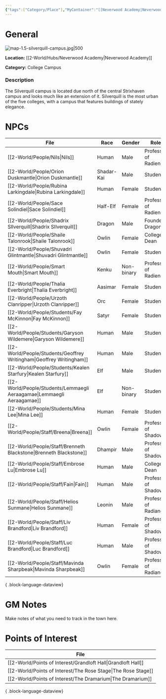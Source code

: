 ```yaml
---
{"tags":["Category/Place"],"MyContainer":"[[Neverwood Academy|Neverwood Academy]]","MyCategory":"College Campus","obsidianUIMode":"preview","image":"map-1.5-silverquill-campus.jpg","dg-publish":true,"dg-path":"World/Places/Silverquill Campus.md","permalink":"/world/places/silverquill-campus/","dgPassFrontmatter":true,"updated":"2025-09-29T14:35:58.000+01:00"}
---
```



# General

![map-1.5-silverquill-campus.jpg|500](/img/user/z_Assets/Campus%20Maps/map-1.5-silverquill-campus.jpg)

**Location:** [[2-World/Hubs/Neverwood Academy\|Neverwood Academy]]

**Category:** College Campus 

### Description
The Silverquill campus is located due north of the central Strixhaven campus and looks much like an extension of it. Silverquill is the most urban of the five colleges, with a campus that features buildings of stately elegance.

# NPCs

| File                                                                      | Race       | Gender     | Role                  |
| ------------------------------------------------------------------------- | ---------- | ---------- | --------------------- |
| [[2-World/People/Nils\|Nils]]                                          | Human      | Male       | Professor of Radience |
| [[2-World/People/Orion Duskmantle\|Orion Duskmantle]]                  | Shadar-Kai | Male       | Student               |
| [[2-World/People/Rubina Larkingdale\|Rubina Larkingdale]]              | Human      | Female     | Student               |
| [[2-World/People/Sace Solindiel\|Sace Solindiel]]                      | Half-Elf   | Female     | Professor of Radience |
| [[2-World/People/Shadrix SIlverquill\|Shadrix SIlverquill]]            | Dragon     | Male       | Founder Dragon        |
| [[2-World/People/Shaile Talonrook\|Shaile Talonrook]]                  | Owlin      | Female     | College Dean          |
| [[2-World/People/Shuvadri Glintmantle\|Shuvadri Glintmantle]]          | Owlin      | Female     | Student               |
| [[2-World/People/Smart Mouth\|Smart Mouth]]                            | Kenku      | Non-binary | Professor of Radience |
| [[2-World/People/Thalia Everbright\|Thalia Everbright]]                | Aasimar    | Female     | Student               |
| [[2-World/People/Urzoth Clanripper\|Urzoth Clanripper]]                | Orc        | Female     | Student               |
| [[2-World/People/Students/Fay McKinnon\|Fay McKinnon]]                 | Satyr      | Female     | Student               |
| [[2-World/People/Students/Garyson Wildemere\|Garyson Wildemere]]       | Human      | Male       | Student               |
| [[2-World/People/Students/Geoffrey Writingham\|Geoffrey Writingham]]   | Human      | Male       | Student               |
| [[2-World/People/Students/Kealen Starfury\|Kealen Starfury]]           | Elf        | Male       | Student               |
| [[2-World/People/Students/Lemmaegli Aeraagamae\|Lemmaegli Aeraagamae]] | Elf        | Non-binary | Student               |
| [[2-World/People/Students/Mina Lee\|Mina Lee]]                         | Human      | Female     | Student               |
| [[2-World/People/Staff/Breena\|Breena]]                                | Owlin      | Female     | Professor of Shadow   |
| [[2-World/People/Staff/Brenneth Blackstone\|Brenneth Blackstone]]      | Dhampir    | Male       | Professor of Shadow   |
| [[2-World/People/Staff/Embrose Lu\|Embrose Lu]]                        | Human      | Male       | College Dean          |
| [[2-World/People/Staff/Fain\|Fain]]                                    | Human      | Male       | Professor of Shadow   |
| [[2-World/People/Staff/Helios Sunmane\|Helios Sunmane]]                | Leonin     | Male       | Professor of Radiance |
| [[2-World/People/Staff/Liv Brandford\|Liv Brandford]]                  | Human      | Female     | Professor of Shadow   |
| [[2-World/People/Staff/Luc Brandford\|Luc Brandford]]                  | Human      | Male       | Professor of Shadow   |
| [[2-World/People/Staff/Mavinda Sharpbeak\|Mavinda Sharpbeak]]          | Owlin      | Female     | Professor of Radiance |

{ .block-language-dataview}

# GM Notes

Make notes of what you need to track in the town here. 


# Points of Interest

| File                                                             |
| ---------------------------------------------------------------- |
| [[2-World/Points of Interest/Grandloft Hall\|Grandloft Hall]] |
| [[2-World/Points of Interest/The Rose Stage\|The Rose Stage]] |
| [[2-World/Points of Interest/The Dramarium\|The Dramarium]]   |

{ .block-language-dataview}
